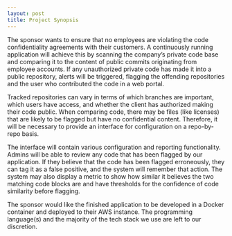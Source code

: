 ```yaml
---
layout: post
title: Project Synopsis
---
```


The sponsor wants to ensure that no employees are violating the code confidentiality agreements with their customers. A continuously running application will achieve this by scanning the company’s private code base and comparing it to the content of public commits originating from employee accounts. If any unauthorized private code has made it into a public repository, alerts will be triggered, flagging the offending repositories and the user who contributed the code in a web portal.

Tracked repositories can vary in terms of which branches are important, which users have access, and whether the client has authorized making their code public. When comparing code, there may be files (like licenses) that are likely to be flagged but have no confidential content. Therefore, it will be necessary to provide an interface for configuration on a repo-by-repo basis. 

The interface will contain various configuration and reporting functionality. Admins will be able to review any code that has been flagged by our application. If they believe that the code has been flagged erroneously, they can tag it as a false positive, and the system will remember that action. The system may also display a metric to show how similar it believes the two matching code blocks are and have thresholds for the confidence of code similarity before flagging.

The sponsor would like the finished application to be developed in a Docker container and deployed to their AWS instance. The programming language(s) and the majority of the tech stack we use are left to our discretion.


